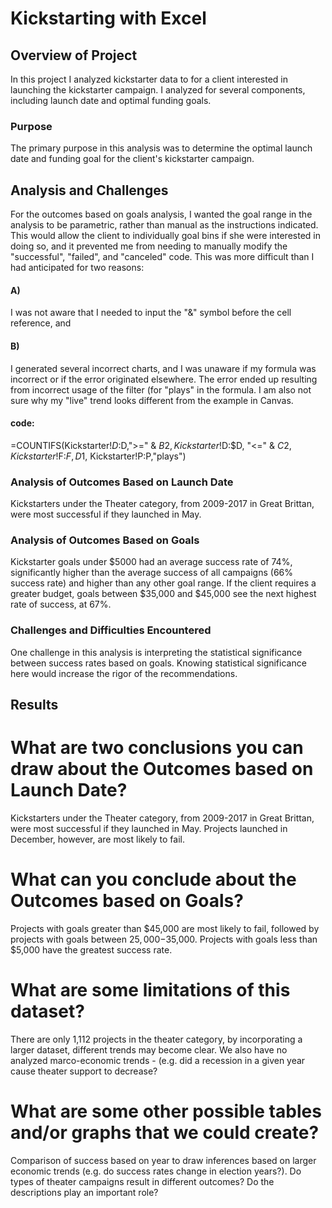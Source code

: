 # Kickstarting with Excel

## Overview of Project
In this project I analyzed kickstarter data to for a client interested in launching the kickstarter campaign. I analyzed for several components, including launch date and optimal funding goals.
### Purpose
The primary purpose in this analysis was to determine the optimal launch date and funding goal for the client's kickstarter campaign.
## Analysis and Challenges
For the outcomes based on goals analysis, I wanted the goal range in the analysis to be parametric, rather than manual as the instructions indicated. This would allow the client to individually goal bins if she were interested in doing so, and it prevented me from needing to manually modify the "successful", "failed", and "canceled" code. This was more difficult than I had anticipated for two reasons:
#### A)
  I was not aware that I needed to input the "&" symbol before the cell reference, and
#### B)
  I generated several incorrect charts, and I was unaware if my formula was incorrect or if the error originated elsewhere. The error ended up resulting from incorrect usage of the filter (for "plays" in the formula. I am also not sure why my "live" trend looks different from the example in Canvas.
#### code:
  =COUNTIFS(Kickstarter!$D:$D,">=" & $B2, Kickstarter!$D:$D, "<=" & $C2,Kickstarter!$F:$F,D$1, Kickstarter!P:P,"plays")
### Analysis of Outcomes Based on Launch Date
Kickstarters under the Theater category, from 2009-2017 in Great Brittan, were most successful if they launched in May.
### Analysis of Outcomes Based on Goals
Kickstarter goals under $5000 had an average success rate of 74%, significantly higher than the average success of all campaigns (66% success rate) and higher than any other goal range. If the client requires a greater budget, goals between $35,000 and $45,000 see the next highest rate of success, at 67%.
### Challenges and Difficulties Encountered
One challenge in this analysis is interpreting the statistical significance between success rates based on goals. Knowing statistical significance here would increase the rigor of the recommendations.
## Results

# What are two conclusions you can draw about the Outcomes based on Launch Date?

Kickstarters under the Theater category, from 2009-2017 in Great Brittan, were most successful if they launched in May. Projects launched in December, however, are most likely to fail.

# What can you conclude about the Outcomes based on Goals?

Projects with goals greater than $45,000 are most likely to fail, followed by projects with goals between $25,000-$35,000. Projects with goals less than $5,000 have the greatest success rate.

# What are some limitations of this dataset?

There are only 1,112 projects in the theater category, by incorporating a larger dataset, different trends may become clear. We also have no analyzed marco-economic trends - (e.g. did a recession in a given year cause theater support to decrease?

# What are some other possible tables and/or graphs that we could create?

Comparison of success based on year to draw inferences based on larger economic trends (e.g. do success rates change in election years?). Do types of theater campaigns result in different outcomes? Do the descriptions play an important role?
